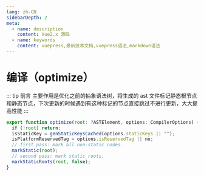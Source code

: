 ```yaml
---
lang: zh-CN
sidebarDepth: 2
meta:
  - name: description
    content: Vue2.x 源码
  - name: keywords
    content: vuepress,最新技术文档,vuepress语法,markdown语法
---
```


# 编译（optimize）

::: tip 前言
主要作用是优化之前的抽象语法树，将生成的 ast 文件标记静态根节点和静态节点，下次更新的时候遇到有这种标记的节点直接跳过不进行更新，大大提高性能
:::

```js
export function optimize(root: ?ASTElement, options: CompilerOptions) {
  if (!root) return;
  isStaticKey = genStaticKeysCached(options.staticKeys || "");
  isPlatformReservedTag = options.isReservedTag || no;
  // first pass: mark all non-static nodes.
  markStatic(root);
  // second pass: mark static roots.
  markStaticRoots(root, false);
}
```
